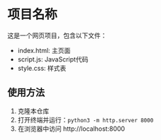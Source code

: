 # 项目名称

这是一个网页项目，包含以下文件：
- index.html: 主页面
- script.js: JavaScript代码
- style.css: 样式表

## 使用方法
1. 克隆本仓库
2. 打开终端并运行：`python3 -m http.server 8000`
3. 在浏览器中访问 http://localhost:8000
